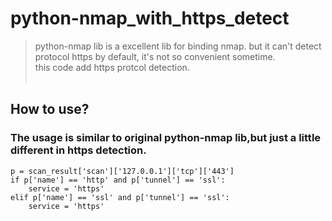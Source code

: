 # python-nmap_with_https_detect
> python-nmap lib is a excellent lib for binding nmap. but it can't detect protocol https by default, it's not so convenient sometime.<br>
> this code add https protcol detection.<br><br>
## How to use?
### The usage is similar to original python-nmap lib,but just a little different in https detection.
```python3
p = scan_result['scan']['127.0.0.1']['tcp']['443']
if p['name'] == 'http' and p['tunnel'] == 'ssl':
    service = 'https'
elif p['name'] == 'ssl' and p['tunnel'] == 'ssl':
    service = 'https'
```
